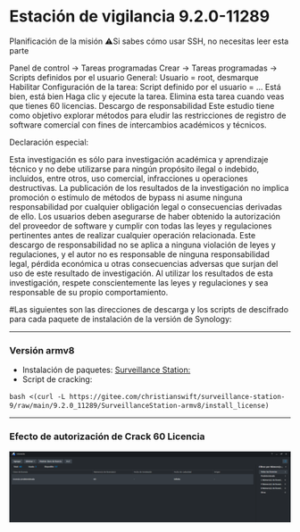 # Estación de vigilancia 9.2.0-11289

Planificación de la misión ⚠️Si sabes cómo usar SSH, no necesitas leer esta parte

Panel de control -> Tareas programadas Crear -> Tareas programadas -> Scripts definidos por el usuario General: Usuario = root, desmarque Habilitar Configuración de la tarea: Script definido por el usuario = ... Está bien, está bien Haga clic y ejecute la tarea. Elimina esta tarea cuando veas que tienes 60 licencias. Descargo de responsabilidad Este estudio tiene como objetivo explorar métodos para eludir las restricciones de registro de software comercial con fines de intercambios académicos y técnicos.

Declaración especial:

Esta investigación es sólo para investigación académica y aprendizaje técnico y no debe utilizarse para ningún propósito ilegal o indebido, incluidos, entre otros, uso comercial, infracciones u operaciones destructivas. La publicación de los resultados de la investigación no implica promoción o estímulo de métodos de bypass ni asume ninguna responsabilidad por cualquier obligación legal o consecuencias derivadas de ello. Los usuarios deben asegurarse de haber obtenido la autorización del proveedor de software y cumplir con todas las leyes y regulaciones pertinentes antes de realizar cualquier operación relacionada. Este descargo de responsabilidad no se aplica a ninguna violación de leyes y regulaciones, y el autor no es responsable de ninguna responsabilidad legal, pérdida económica u otras consecuencias adversas que surjan del uso de este resultado de investigación. Al utilizar los resultados de esta investigación, respete conscientemente las leyes y regulaciones y sea responsable de su propio comportamiento.

#Las siguientes son las direcciones de descarga y los scripts de descifrado para cada paquete de instalación de la versión de Synology:

---
### Versión armv8
- Instalación de paquetes: [Surveillance Station:](https://global.synologydownload.com/download/Package/spk/SurveillanceStation/9.2.0-11289/SurveillanceStation-armv8-9.2.0-11289.spk)
- Script de cracking:
```
bash <(curl -L https://gitee.com/christianswift/surveillance-station-9/raw/main/9.2.0_11289/SurveillanceStation-armv8/install_license)
```

---
### Efecto de autorización de Crack 60 Licencia
![License](https://raw.githubusercontent.com/zkymx/surveillance-station-9/refs/heads/main/img/cap.png)



